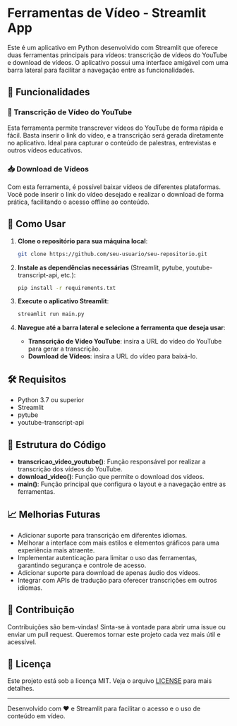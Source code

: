 # Ferramentas de Vídeo - Streamlit App

Este é um aplicativo em Python desenvolvido com Streamlit que oferece duas ferramentas principais para vídeos: transcrição de vídeos do YouTube e download de vídeos. O aplicativo possui uma interface amigável com uma barra lateral para facilitar a navegação entre as funcionalidades.

## 🎯 Funcionalidades

### 📝 Transcrição de Vídeo do YouTube

Esta ferramenta permite transcrever vídeos do YouTube de forma rápida e fácil. Basta inserir o link do vídeo, e a transcrição será gerada diretamente no aplicativo. Ideal para capturar o conteúdo de palestras, entrevistas e outros vídeos educativos.

### 📥 Download de Vídeos

Com esta ferramenta, é possível baixar vídeos de diferentes plataformas. Você pode inserir o link do vídeo desejado e realizar o download de forma prática, facilitando o acesso offline ao conteúdo.

## 🚀 Como Usar

1. **Clone o repositório para sua máquina local**:

   ```bash
   git clone https://github.com/seu-usuario/seu-repositorio.git
   ```

2. **Instale as dependências necessárias** (Streamlit, pytube, youtube-transcript-api, etc.):

   ```bash
   pip install -r requirements.txt
   ```

3. **Execute o aplicativo Streamlit**:

   ```bash
   streamlit run main.py
   ```

4. **Navegue até a barra lateral e selecione a ferramenta que deseja usar**:

   - **Transcrição de Vídeo YouTube**: insira a URL do vídeo do YouTube para gerar a transcrição.
   - **Download de Vídeos**: insira a URL do vídeo para baixá-lo.

## 🛠️ Requisitos

- Python 3.7 ou superior
- Streamlit
- pytube
- youtube-transcript-api

## 📂 Estrutura do Código

- **transcricao\_video\_youtube()**: Função responsável por realizar a transcrição dos vídeos do YouTube.
- **download\_video()**: Função que permite o download dos vídeos.
- **main()**: Função principal que configura o layout e a navegação entre as ferramentas.

## 📈 Melhorias Futuras

- Adicionar suporte para transcrição em diferentes idiomas.
- Melhorar a interface com mais estilos e elementos gráficos para uma experiência mais atraente.
- Implementar autenticação para limitar o uso das ferramentas, garantindo segurança e controle de acesso.
- Adicionar suporte para download de apenas áudio dos vídeos.
- Integrar com APIs de tradução para oferecer transcrições em outros idiomas.

## 🤝 Contribuição

Contribuições são bem-vindas! Sinta-se à vontade para abrir uma issue ou enviar um pull request. Queremos tornar este projeto cada vez mais útil e acessível.

## 📜 Licença

Este projeto está sob a licença MIT. Veja o arquivo [LICENSE](LICENSE) para mais detalhes.

---

Desenvolvido com ❤️ e Streamlit para facilitar o acesso e o uso de conteúdo em vídeo.